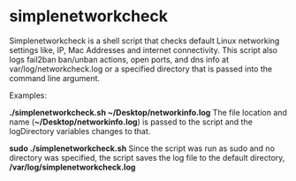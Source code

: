 # simplenetworkcheck
Simplenetworkcheck is a shell script that checks default Linux networking settings like, IP, Mac Addresses and internet connectivity.
This script also logs fail2ban ban/unban actions, open ports, and dns info at var/log/networkcheck.log or a specified directory that is passed into the command line argument.

Examples:

<b>./simplenetworkcheck.sh ~/Desktop/networkinfo.log</b>
The file location and name (<b>~/Desktop/networkinfo.log</b>) is passed to the script and the logDirectory variables changes to that.

<b>sudo ./simplenetworkcheck.sh</b>
Since the script was run as sudo and no directory was specified, the script saves the log file to the default directory, <b>/var/log/simplenetworkcheck.log</b>
